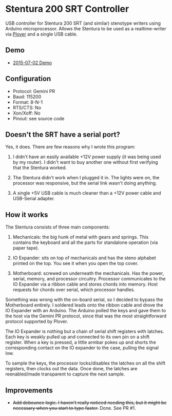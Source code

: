 # Stentura 200 SRT Controller

USB controller for Stentura 200 SRT (and similar) stenotype writers using Arduino microprocessor. Allows the Stentura to be used as a realtime-writer via [Plover](http://stenoknight.com/wiki/Main_Page) and a single USB cable.

## Demo
- [2015-07-02 Demo](https://youtu.be/ccxri4A-SbM)

## Configuration
- Protocol: Gemini PR
- Baud: 115200
- Format: 8-N-1
- RTS/CTS: No
- Xon/Xoff: No
- Pinout: see source code

## Doesn't the SRT have a serial port?

Yes, it does. There are few reasons why I wrote this program:

1. I didn't have an easily available +12V power supply (it was being used by my router). I didn't want to buy another one without first verifying that the Stentura worked.

2. The Stentura didn't work when I plugged it in. The lights were on, the processor was responsive, but the serial link wasn't doing anything.

3. A single +5V USB cable is much cleaner than a +12V power cable and USB-Serial adapter.

## How it works

The Stentura consists of three main components:

1. Mechanicals: the big hunk of metal with gears and springs. This contains the keyboard and all the parts for standalone operation (via paper tape).

2. IO Expander: sits on top of mechanicals and has the steno alphabet printed on the top. You see it when you open the top cover.

3. Motherboard: screwed on underneath the mechanicals. Has the power, serial, memory, and processor circuitry. Processor communicates to the IO Expander via a ribbon cable and stores chords into memory. Host requests for chords over serial, which processor handles.

Something was wrong with the on-board serial, so I decided to bypass the Motherboard entirely. I soldered leads onto the ribbon cable and drove the IO Expander with an Arduino. The Arduino polled the keys and gave them to the host via the Gemini PR protocol, since that was the most straightforward protocol supported by Plover.

The IO Expander is nothing but a chain of serial shift registers with latches. Each key is weakly pulled up and connected to its own pin on a shift register. When a key is pressed, a little armbar pokes up and shorts the corresponding contact on the IO expander to the case, pulling the signal low.

To sample the keys, the processor locks/disables the latches on all the shift registers, then clocks out the data. Once done, the latches are reenabled/made transparent to capture the next sample.

## Improvements

- <s>Add debounce logic. I haven't really noticed needing this, but it might be necessary when you start to type faster.</s> Done. See PR #1.
